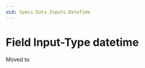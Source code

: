 ```yaml
---
uid: Specs.Data.Inputs.DateTime
---
```

# Field Input-Type **datetime**

Moved to [](xref:Basics.Data.Fields.DateTime)